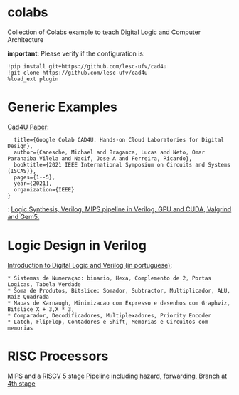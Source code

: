 # colabs
Collection of Colabs example to teach Digital Logic and Computer Architecture

**important**: Please verify if the configuration is:
```
!pip install git+https://github.com/lesc-ufv/cad4u
!git clone https://github.com/lesc-ufv/cad4u
%load_ext plugin
```
# Generic Examples

[Cad4U Paper](https://github.com/lesc-ufv/cad4u): 

```@inproceedings{canesche2021cad4u,
  title={Google Colab CAD4U: Hands-on Cloud Laboratories for Digital Design},
  author={Canesche, Michael and Braganca, Lucas and Neto, Omar Paranaiba Vilela and Nacif, Jose A and Ferreira, Ricardo},
  booktitle={2021 IEEE International Symposium on Circuits and Systems (ISCAS)},
  pages={1--5},
  year={2021},
  organization={IEEE}
}
```
: [Logic Synthesis, Verilog, MIPS pipeline in Verilog, GPU and CUDA, Valgrind and Gem5.](https://github.com/lesc-ufv/cad4u)


# Logic Design in Verilog

[Introduction to Digital Logic and Verilog (in portuguese)](https://github.com/arduinoufv/inf150/tree/master/Colab): 

    * Sistemas de Numeraçao: binario, Hexa, Complemento de 2, Portas Logicas, Tabela Verdade
    * Soma de Produtos, Bitslice: Somador, Subtractor, Multiplicador, ALU, Raiz Quadrada
    * Mapas de Karnaugh, Minimizacao com Expresso e desenhos com Graphviz, Bitslice X + 3,X * 3, 
    * Comparador, Decodificadores, Multiplexadores, Priority Encoder
    * Latch, FlipFlop, Contadores e Shift, Memorias e Circuitos com memorias




# RISC Processors

[MIPS and a RISCV 5 stage Pipeline including hazard, forwarding, Branch at 4th stage](https://colab.research.google.com/drive/1NRlZX5zGLqqcUpvnzqY3r-bMt_iARnMU?usp=sharing)



